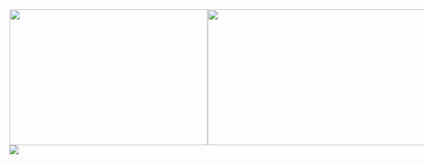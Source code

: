   <div>
    <div style="display: flex;justify-content: space-around;align-items: center;height: 240px;">
      <img src="https://github-readme-stats.vercel.app/api/top-langs/?username=whjin&layout=compact" width="350"
        height="100%" />
      <img src="https://github-readme-stats.vercel.app/api?username=whjin&theme=radical&show_icons=true" width="450"
        height="100%" />
    </div>
    <img src="https://github-profile-trophy.vercel.app/?username=whjin&theme=flat&column=7" align="center" />
  </div>